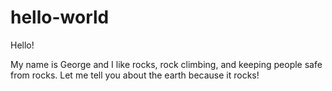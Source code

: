 # hello-world

Hello!

My name is George and I like rocks, rock climbing, and keeping people safe from rocks.
Let me tell you about the earth because it rocks!
